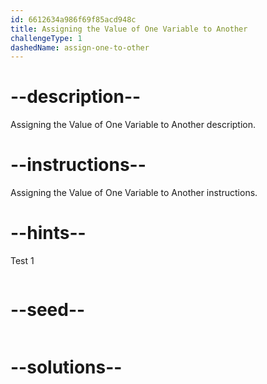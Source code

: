```yaml
---
id: 6612634a986f69f85acd948c
title: Assigning the Value of One Variable to Another
challengeType: 1
dashedName: assign-one-to-other
---
```


# --description--

Assigning the Value of One Variable to Another description.

# --instructions--

Assigning the Value of One Variable to Another instructions.

# --hints--

Test 1

```js

```

# --seed--

```js

```

# --solutions--

```js

```
